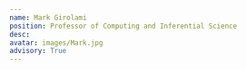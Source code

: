 ```yaml
---
name: Mark Girolami
position: Professor of Computing and Inferential Science
desc:
avatar: images/Mark.jpg
advisory: True
---
```

